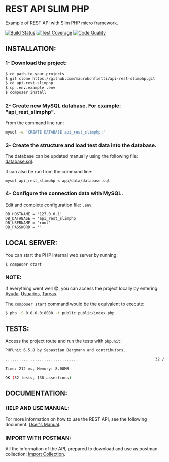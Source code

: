 # REST API SLIM PHP

Example of REST API with Slim PHP micro framework.


[![Build Status](https://travis-ci.org/maurobonfietti/api-rest-slimphp.svg?branch=master)](https://travis-ci.org/maurobonfietti/api-rest-slimphp)
[![Test Coverage](https://codeclimate.com/github/maurobonfietti/api-rest-slimphp/badges/coverage.svg)](https://codeclimate.com/github/maurobonfietti/api-rest-slimphp/coverage)
[![Code Quality](https://scrutinizer-ci.com/g/maurobonfietti/api-rest-slimphp/badges/quality-score.png?b=master)](https://scrutinizer-ci.com/g/maurobonfietti/api-rest-slimphp/?branch=master)


## INSTALLATION:

### 1- Download the project:

```bash
$ cd path-to-your-projects
$ git clone https://github.com/maurobonfietti/api-rest-slimphp.git
$ cd api-rest-slimphp
$ cp .env.example .env
$ composer install
```


### 2- Create new MySQL database. For example: "api_rest_slimphp".

From the command line run:

```bash
mysql -e 'CREATE DATABASE api_rest_slimphp;'
```


### 3- Create the structure and load test data into the database.

The database can be updated manually using the following file: [database.sql](app/data/database.sql).

It can also be run from the command line:

```
mysql api_rest_slimphp < app/data/database.sql
```


### 4- Configure the connection data with MySQL.

Edit and complete configuration file: `.env`:

```
DB_HOSTNAME = '127.0.0.1'
DB_DATABASE = 'api_rest_slimphp'
DB_USERNAME = 'root'
DB_PASSWORD = ''
```


## LOCAL SERVER:

You can start the PHP internal web server by running:

```bash
$ composer start
```


### NOTE:

If everything went well :sunglasses:, you can access the project locally by entering:
[Ayuda](http://localhost:8080), 
[Usuarios](http://localhost:8080/api/v1/users), 
[Tareas](http://localhost:8080/api/v1/tasks).

The `composer start` command would be the equivalent to execute:

```bash
$ php -S 0.0.0.0:8080 -t public public/index.php
```


## TESTS:

Access the project route and run the tests with `phpunit`:

```bash
PHPUnit 6.5.8 by Sebastian Bergmann and contributors.

................................                                  32 / 32 (100%)

Time: 212 ms, Memory: 8.00MB

OK (32 tests, 138 assertions)
```


## DOCUMENTATION:

### HELP AND USE MANUAL:

For more information on how to use the REST API, see the following document: [User's Manual](DOC.md).


### IMPORT WITH POSTMAN:

All the information of the API, prepared to download and use as postman collection: [Import Collection](https://www.getpostman.com/collections/b8493a923ab81ef53ebb).
